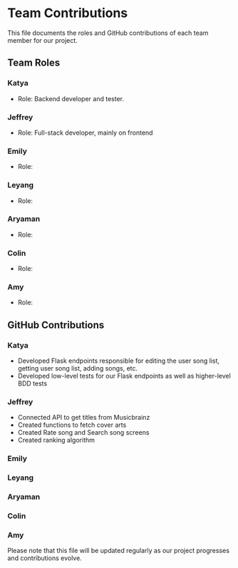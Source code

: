 # Team Contributions

This file documents the roles and GitHub contributions of each team member for our project.

## Team Roles

### Katya
- Role: Backend developer and tester.

### Jeffrey
- Role: Full-stack developer, mainly on frontend

### Emily
- Role: 

### Leyang
- Role: 

### Aryaman
- Role: 

### Colin
- Role:

### Amy
- Role: 

## GitHub Contributions

### Katya
- Developed Flask endpoints responsible for editing the user song list, getting user song list, adding songs, etc.
- Developed low-level tests for our Flask endpoints as well as higher-level BDD tests

### Jeffrey
- Connected API to get titles from Musicbrainz
- Created functions to fetch cover arts
- Created Rate song and Search song screens
- Created ranking algorithm

### Emily


### Leyang


### Aryaman


### Colin


### Amy


Please note that this file will be updated regularly as our project progresses and contributions evolve.
